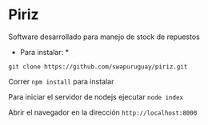 # Piriz

Software desarrollado para manejo de stock de repuestos

* Para instalar: *

 `git clone https://github.com/swapuruguay/piriz.git`

 Correr `npm install` para instalar

 Para iniciar el servidor de nodejs ejecutar `node index`

 Abrir el navegador en la dirección `http://localhost:8000`